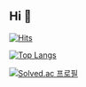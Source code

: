 ## Hi 👋

[![Hits](https://hits.seeyoufarm.com/api/count/incr/badge.svg?url=https%3A%2F%2Fgithub.com%rafaam11%2Fhit-counter)](https://hits.seeyoufarm.com)

[![Top Langs](https://github-readme-stats.vercel.app/api/top-langs/?username=r)](https://github.com/rafaam11/github-readme-stats)

[![Solved.ac 프로필](http://mazassumnida.wtf/api/v2/generate_badge?boj=dgrme21)](https://solved.ac/dgrme21)
